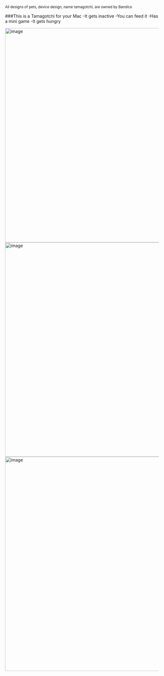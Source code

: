 <sup>All designs of pets, device design, name tamagotchi, are owned by Bandico</sup>

###This is a Tamagotchi for your Mac
-It gets inactive
-You can feed it
-Has a mini game
-It gets hungry

<img width="1080" height="702" alt="image" src="https://github.com/user-attachments/assets/ac39ebfa-eafe-4eab-9c0c-68157c9f0cf9" />

<img width="1080" height="702" alt="image" src="https://github.com/user-attachments/assets/dfa9d35b-40fd-4854-83e0-a890c0bba858" />

<img width="1080" height="702" alt="image" src="https://github.com/user-attachments/assets/dd940ec9-9bbe-4baf-bb78-6b24a4d29202" />


